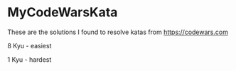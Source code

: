 # MyCodeWarsKata
These are the solutions I found to resolve katas from https://codewars.com

8 Kyu - easiest

1 Kyu - hardest
